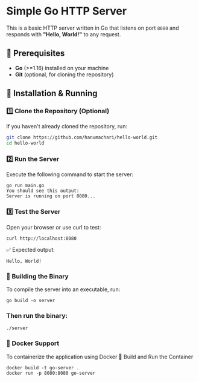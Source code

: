 # Simple Go HTTP Server  

This is a basic HTTP server written in Go that listens on port `8080` and responds with **"Hello, World!"** to any request.  

## 📌 Prerequisites  
- **Go** (>=1.16) installed on your machine  
- **Git** (optional, for cloning the repository)  

## 🚀 Installation & Running  

### 1️⃣ Clone the Repository (Optional)  
If you haven't already cloned the repository, run:  
```sh
git clone https://github.com/hanumachari/hello-world.git
cd hello-world
```
### 2️⃣ Run the Server
Execute the following command to start the server:
```
go run main.go
You should see this output:
Server is running on port 8080...
```
### 3️⃣ Test the Server
Open your browser or use curl to test:
```
curl http://localhost:8080
```
✅ Expected output:
```
Hello, World!
```
### 🔧 Building the Binary
To compile the server into an executable, run:
```
go build -o server
```
### Then run the binary:
```
./server
```
### 🐳 Docker Support
To containerize the application using Docker
🔹 Build and Run the Container
```
docker build -t go-server .
docker run -p 8080:8080 go-server
```
